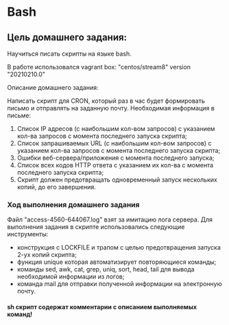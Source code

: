 # Bash

## Цель домашнего задания:
Научиться писать скрипты на языке bash.

В работе использовался vagrant box: "centos/stream8" version "20210210.0"

Описание домашнего задания:

Написать скрипт для CRON, который раз в час будет формировать письмо и отправлять на заданную почту.
Необходимая информация в письме:
1) Список IP адресов (с наибольшим кол-вом запросов) с указанием кол-ва запросов c момента последнего запуска скрипта;
2) Список запрашиваемых URL (с наибольшим кол-вом запросов) с указанием кол-ва запросов c момента последнего запуска скрипта;
3) Ошибки веб-сервера/приложения c момента последнего запуска;
4) Список всех кодов HTTP ответа с указанием их кол-ва с момента последнего запуска скрипта;
5) Скрипт должен предотвращать одновременный запуск нескольких копий, до его завершения.

### Ход выполнения домашнего задания
Файл "access-4560-644067.log" взят за имитацию лога сервера.
Для выполнения задания в скрипте использовались следующие инструменты:
- конструкция с LOCKFILE и трапом с целью предотвращения запуска 2-ух копий скрипта;
- функция unique которая автоматизирует повторяющиеся команды;
- команды sed, awk, cat, grep, uniq, sort, head, tail для вывода необходимой информации из логов;
- команда mail для отправки полученной информации на электронную почту.

#### sh скрипт содержат комментарии с описанием выполняемых команд!
